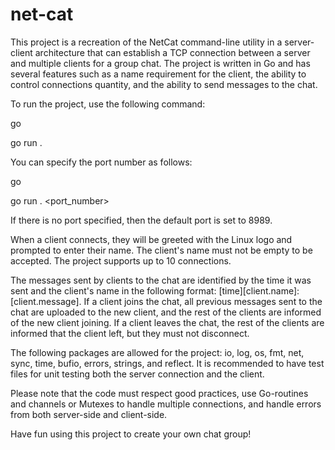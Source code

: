 # net-cat

This project is a recreation of the NetCat command-line utility in a server-client architecture that can establish a TCP connection between a server and multiple clients for a group chat. The project is written in Go and has several features such as a name requirement for the client, the ability to control connections quantity, and the ability to send messages to the chat.

To run the project, use the following command:

go

go run .

You can specify the port number as follows:

go

go run . <port_number>

If there is no port specified, then the default port is set to 8989.

When a client connects, they will be greeted with the Linux logo and prompted to enter their name. The client's name must not be empty to be accepted. The project supports up to 10 connections.

The messages sent by clients to the chat are identified by the time it was sent and the client's name in the following format: [time][client.name]:[client.message]. If a client joins the chat, all previous messages sent to the chat are uploaded to the new client, and the rest of the clients are informed of the new client joining. If a client leaves the chat, the rest of the clients are informed that the client left, but they must not disconnect.

The following packages are allowed for the project: io, log, os, fmt, net, sync, time, bufio, errors, strings, and reflect. It is recommended to have test files for unit testing both the server connection and the client.

Please note that the code must respect good practices, use Go-routines and channels or Mutexes to handle multiple connections, and handle errors from both server-side and client-side.

Have fun using this project to create your own chat group!
